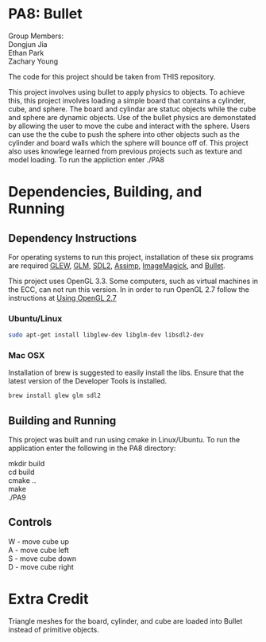 # PA8: Bullet
Group Members:  
Dongjun Jia  
Ethan Park  
Zachary Young 

The code for this project should be taken from THIS repository. 

This project involves using bullet to apply physics to objects. To achieve this, this project involves loading a simple board that contains a cylinder, cube, and sphere. The board and cylindar are statuc objects while the cube and sphere are dynamic objects. Use of the bullet physics are demonstated by allowing the user to move the cube and interact with the sphere. Users can use the the cube to push the sphere into other objects such as the cylinder and board walls which the sphere will bounce off of. This project also uses knowlege learned from previous projects such as texture and model loading. To run the appliction enter ./PA8

# Dependencies, Building, and Running

## Dependency Instructions
For operating systems to run this project, installation of these six programs are required [GLEW](http://glew.sourceforge.net/), [GLM](http://glm.g-truc.net/0.9.7/index.html), [SDL2](https://wiki.libsdl.org/Tutorials), [Assimp](http://assimp.sourceforge.net/main_downloads.html), [ImageMagick](https://sourceforge.net/projects/imagemagick/), and [Bullet](https://pybullet.org/wordpress/).

This project uses OpenGL 3.3. Some computers, such as virtual machines in the ECC, can not run this version. In in order to run OpenGL 2.7 follow the instructions at [Using OpenGL 2.7](https://github.com/HPC-Vis/computer-graphics/wiki/Using-OpenGL-2.7)

### Ubuntu/Linux
```bash
sudo apt-get install libglew-dev libglm-dev libsdl2-dev
```

### Mac OSX
Installation of brew is suggested to easily install the libs. Ensure that the latest version of the Developer Tools is installed.
```bash
brew install glew glm sdl2
```

## Building and Running
This project was built and run using cmake in Linux/Ubuntu. To run the application enter the following in the PA8 directory:

mkdir build  
cd build  
cmake ..  
make  
./PA9 

## Controls
W	- move cube up  
A	- move cube left  
S	- move cube down  
D	- move cube right  

# Extra Credit
Triangle meshes for the board, cylinder, and cube are loaded into Bullet instead of primitive objects.
